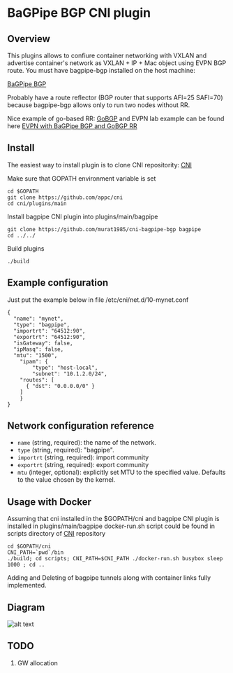 # BaGPipe BGP CNI plugin
## Overview

This plugins allows to confiure container networking with VXLAN and advertise container's network as VXLAN + IP + Mac object using EVPN BGP route. 
You must have bagpipe-bgp installed on the host machine:

[BaGPipe BGP](https://github.com/Orange-OpenSource/bagpipe-bgp)

Probably have a route reflector (BGP router that supports AFI=25 SAFI=70) because bagpipe-bgp allows only to run two nodes without RR.

Nice example of go-based RR: [GoBGP](http://osrg.github.io/gobgp/) and EVPN lab example can be found here [EVPN with BaGPipe BGP and GoBGP RR](https://github.com/osrg/gobgp/blob/master/docs/sources/evpn.md)

## Install

The easiest way to install plugin is to clone CNI repositority: [CNI](https://github.com/appc/cni)

Make sure that GOPATH environment variable is set

```
cd $GOPATH
git clone https://github.com/appc/cni
cd cni/plugins/main
```

Install bagpipe CNI plugin into plugins/main/bagpipe

```
git clone https://github.com/murat1985/cni-bagpipe-bgp bagpipe
cd ../../
```

Build plugins

```
./build
```

## Example configuration

Just put the example below in file /etc/cni/net.d/10-mynet.conf 

```
{
  "name": "mynet",
  "type": "bagpipe",
  "importrt": "64512:90",
  "exportrt": "64512:90",
  "isGateway": false,
  "ipMasq": false,
  "mtu": "1500", 
	"ipam": {
		"type": "host-local",
		"subnet": "10.1.2.0/24",
    "routes": [
      { "dst": "0.0.0.0/0" }
    ]
	}
}
```

## Network configuration reference

* `name` (string, required): the name of the network.
* `type` (string, required): "bagpipe".
* `importrt` (string, required): import community
* `exportrt` (string, required): export community
* `mtu` (integer, optional): explicitly set MTU to the specified value. Defaults to the value chosen by the kernel.

## Usage with Docker

Assuming that cni installed in the $GOPATH/cni and bagpipe CNI plugin is installed in plugins/main/bagpipe
docker-run.sh script could be found in scripts directory of [CNI](https://github.com/appc/cni/blob/master/scripts/docker-run.sh) repository

```
cd $GOPATH/cni
CNI_PATH=`pwd`/bin
./build; cd scripts; CNI_PATH=$CNI_PATH ./docker-run.sh busybox sleep 1000 ; cd ..
```

Adding and Deleting of bagpipe tunnels along with container links fully implemented.

## Diagram 

![alt text](https://github.com/murat1985/bagpipe-cni/blob/master/diagrams/CNI-Bagpipe.png "BaGPipe BGP CNI plugin")

## TODO
1. GW allocation
